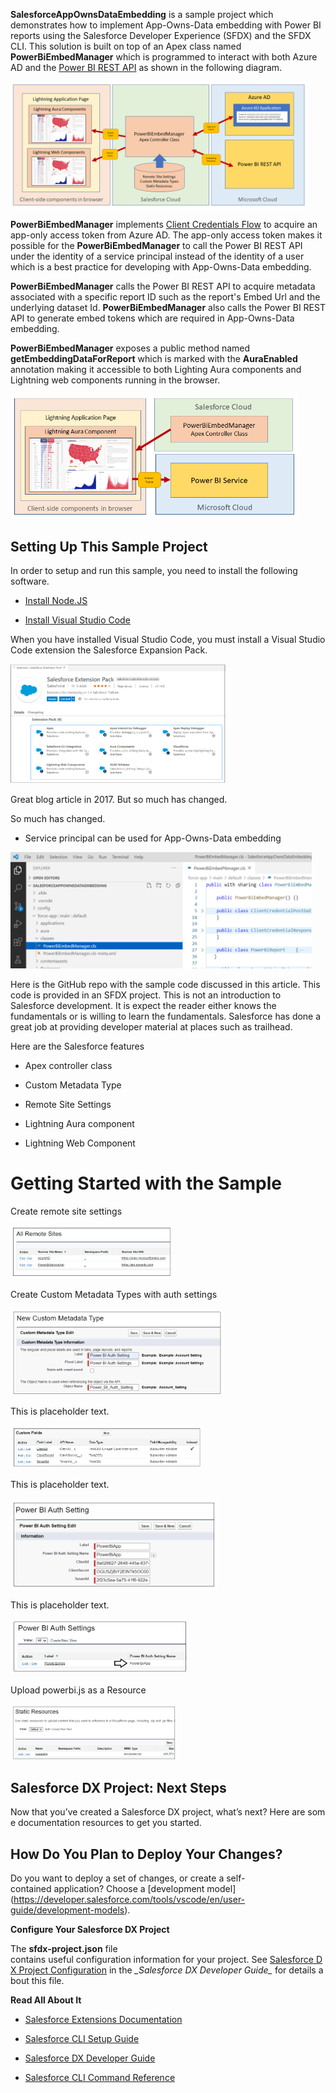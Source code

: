 **SalesforceAppOwnsDataEmbedding** is a sample project which
demonstrates how to implement App-Owns-Data embedding with Power BI
reports using the Salesforce Developer Experience (SFDX) and the SFDX
CLI. This solution is built on top of an Apex class named
**PowerBiEmbedManager** which is programmed to interact with both Azure
AD and the [Power BI REST
API](https://docs.microsoft.com/en-us/rest/api/power-bi/) as shown in
the following diagram.

<img src="ReadMe\media\image1.png" style="width:4.95705in;height:2.1135in" />

**PowerBiEmbedManager** implements [Client Credentials
Flow](https://docs.microsoft.com/en-us/azure/active-directory/develop/v2-oauth2-client-creds-grant-flow)
to acquire an app-only access token from Azure AD. The app-only access
token makes it possible for the **PowerBiEmbedManager** to call the
Power BI REST API under the identity of a service principal instead of
the identity of a user which is a best practice for developing with
App-Owns-Data embedding.

**PowerBiEmbedManager** calls the Power BI REST API to acquire metadata
associated with a specific report ID such as the report's Embed Url and
the underlying dataset Id. **PowerBiEmbedManager** also calls the Power
BI REST API to generate embed tokens which are required in App-Owns-Data
embedding.

**PowerBiEmbedManager** exposes a public method named
**getEmbeddingDataForReport** which is marked with the **AuraEnabled**
annotation making it accessible to both Lighting Aura components and
Lightning web components running in the browser.

<img src="ReadMe\media\image2.png" style="width:4.80368in;height:2.07845in" />

## Setting Up This Sample Project

In order to setup and run this sample, you need to install the following
software.

-   [Install Node.JS](https://nodejs.org/en/download/)

-   [Install Visual Studio Code](https://code.visualstudio.com/Download)

When you have installed Visual Studio Code, you must install a Visual
Studio Code extension the Salesforce Expansion Pack.

<img src="ReadMe\media\image3.png" style="width:3.59167in;height:1.98739in" />

Great blog article in 2017. But so much has changed.

So much has changed.

-   Service principal can be used for App-Owns-Data embedding

<img src="ReadMe\media\image4.png" style="width:5.025in;height:1.93398in" />

Here is the GitHub repo with the sample code discussed in this article.
This code is provided in an SFDX project. This is not an introduction to
Salesforce development. It is expect the reader either knows the
fundamentals or is willing to learn the fundamentals. Salesforce has
done a great job at providing developer material at places such as
trailhead.

Here are the Salesforce features

-   Apex controller class

-   Custom Metadata Type

-   Remote Site Settings

-   Lightning Aura component

-   Lightning Web Component

# Getting Started with the Sample

Create remote site settings

<img src="ReadMe\media\image5.png" style="width:2.7in;height:0.8856in" />

Create Custom Metadata Types with auth settings

<img src="ReadMe\media\image6.png" style="width:3.54804in;height:1.45in" />

This is placeholder text.

<img src="ReadMe\media\image7.png" style="width:3.2in;height:0.71653in" />

This is placeholder text.

<img src="ReadMe\media\image8.png" style="width:3.45833in;height:1.51247in" />

This is placeholder text.

<img src="ReadMe\media\image9.png" style="width:2.975in;height:0.92115in" />

Upload powerbi.js as a Resource

<img src="ReadMe\media\image10.png" style="width:2.75in;height:0.93123in" />

## Salesforce DX Project: Next Steps

Now that you’ve created a Salesforce DX project, what’s next? Here are some documentation resources to get you started.

## How Do You Plan to Deploy Your Changes?

Do you want to deploy a set of changes, or create a self-contained application? Choose a \[development model\](<u>https://developer.salesforce.com/tools/vscode/en/user-guide/development-models</u>).

**Configure Your Salesforce DX Project**

The **sfdx-project.json** file
contains useful configuration information for your project. See [Salesforce DX Project Configuration](https://developer.salesforce.com/docs/atlas.en-us.sfdx_dev.meta/sfdx_dev/sfdx_dev_ws_config.htm) in the *\_Salesforce DX Developer Guide\_* for details about this file.

**Read All About It**

-   [Salesforce Extensions Documentation](https://developer.salesforce.com/tools/vscode/)

-   [Salesforce CLI Setup Guide](https://developer.salesforce.com/docs/atlas.en-us.sfdx_setup.meta/sfdx_setup/sfdx_setup_intro.htm)

-   [Salesforce DX Developer Guide](https://developer.salesforce.com/docs/atlas.en-us.sfdx_dev.meta/sfdx_dev/sfdx_dev_intro.htm)

-   [Salesforce CLI Command Reference](https://developer.salesforce.com/docs/atlas.en-us.sfdx_cli_reference.meta/sfdx_cli_reference/cli_reference.htm)
